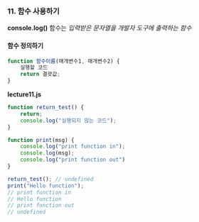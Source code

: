 ### 11. 함수 사용하기

**console.log()** 함수는 *입력받은 문자열을 개발자 도구에 출력하는 함수*



#### 함수 정의하기

```js
function 함수이름(매개변수1, 매개변수2) {
    실행할 코드
    return 결괏값;
}
```



**lecture11.js**

```js
function return_test() {
    return;
    console.log("실행되지 않는 코드");
}

function print(msg) {
    console.log("print function in");
    console.log(msg);
    console.log("print function out")
}

return_test(); // undefined
print("Hello function"); 
// print function in
// Hello function
// print function out
// undefined
```


